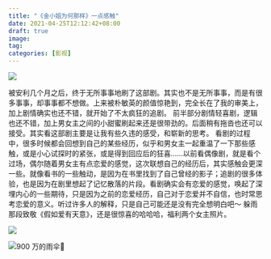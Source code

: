 ```yaml
---
title: "《金小姐为何那样》一点感触"
date: 2021-04-25T12:12:42+08:00
draft: true
image: 
tag: 
categories: [影视]
---
```


![](https://img2.doubanio.com/view/photo/l/public/p2526709212.webp)

被安利几个月之后，终于无所事事地刷了这部剧。其实也不是无所事事，而是有很多事事，却事事都不想做。上来被朴敏英的颜值惊艳到，完全长在了我的审美上，加上剧情确实也还不错，就开始了不太疯狂的追剧。
前半部分剧情轻喜剧，逻辑也还不错，加上男女主之间的小甜蜜刷起来还是很带劲的。后面稍有拖沓也还可以接受。其实看这部剧主要是让我有些久违的感受，和崭新的思考。
看剧的过程中，很多时候都会回想到自己的某些经历，似乎和男女主一起重温了一下那些感触，或是小心试探时的紧张，或是得到回应后的狂喜……以前看偶像剧，就是看个过场，偶尔随着男女主有点恋爱的感觉，这次联想自己的经历后，其实感触会更深一些。就像看书的一些触动，是因为在书里找到了自己曾经的影子；追剧的很多体验，也是因为在剧里想起了记忆散落的片段。看剧确实会有恋爱的感觉，唤起了深埋内心的一些期待，只是因为之前的恋爱经历，自己对于恋爱并不自信，也时常思考恋爱的意义。听过许多人的解释，只是自己可能还是没有完全想明白吧～
躲雨那段致敬《假如爱有天意》，还是很惊喜的哈哈哈，福利两个女主照片。

![](https://img2.doubanio.com/view/photo/l/public/p479390473.webp)

![900 万的雨伞🌂](https://img1.doubanio.com/view/photo/l/public/p2526322369.webp)



